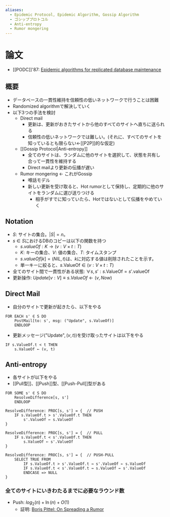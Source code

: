 ```yaml
---
aliases:
  - Epidemic Protocol, Epidemic Algorithm, Gossip Algorithm
  - ゴシッププロトコル
  - Anti-entropy
  - Rumor mongering
---
```

# 論文
- [[PODC]]'87: [Epidemic algorithms for replicated database maintenance](https://dl.acm.org/doi/10.1145/41840.41841)

## 概要
- データベースの一貫性維持を信頼性の低いネットワークで行うことは困難
- Randomized algorithmで解決していく
- 以下3つの手法を検討
	- Direct mail
		- 更新は、更新がおきたサイトから他のすべてのサイトへ直ちに送られる
		- 信頼性の低いネットワークでは難しい。(それに、すべてのサイトを知っているとも限らない←[[P2P]]的な仮定)
	- [[Gossip Protocol|Anti-entropy]]
		- 全てのサイトは、ランダムに他のサイトを選択して、状態を共有し合って一貫性を維持する
		- Direct mailより更新の伝播が遅い
	- Rumor mongering ← これがGossip
		- 噂話モデル
		- 新しい更新を受け取ると、Hot rumorとして保持し、定期的に他のサイトをランダムに選び送りつける
			- 相手がすでに知っていたら、Hotではないとして伝播をやめていく
## Notation
- $S$: サイトの集合。$|S|  = n$。
- $s \in S$におけるDBのコピーは以下の関数を持つ
	- $s.valueOf: K \rightarrow (v: V \times t: T)$
	- $K$: キーの集合、$V$: 値の集合、$T$: タイムスタンプ
	- $s.valueOf[k] = (NIL, t)$は、$k$に対応する値は削除されたことを示す。
	- 単一キーに絞ると、$s.\text{ValueOf} \in (v: V \times t: T)$
- 全てのサイト間で一貫性がある状態: $\forall s, s': s.\text{ValueOf} = s'.\text{valueOf}$
- 更新操作: $Update[v: V] \equiv s.ValueOf \leftarrow (v, Now)$
## Direct Mail
- 自分のサイトで更新が起きたら、以下をやる
```
FOR EACH s' ∈ S DO
	PostMail[to: s', msg: ("Update", s.ValueOf)]
	ENDLOOP
```
- 更新メッセージ$(\text{"Update"}, (v, t))$を受け取ったサイトは以下をやる
```
IF s.ValueOf.t < t THEN
	s.ValueOf ← (v, t)
```

## Anti-entropy
- 各サイトが以下をやる
- [[Pull型]]、[[Push]]型、[[Push-Pull]]型がある
```
FOR SOME s' ∈ S DO
	ResolveDifference[s, s']
	ENDLOOP

ResolveDifference: PROC[s, s'] = {  // PUSH
	IF s.ValueOf.t > s'.ValueOf.t THEN
		s'.ValueOf ← s.ValueOf
}

ResolveDifference: PROC[s, s'] = {  // PULL
	IF s.ValueOf.t < s'.ValueOf.t THEN
		s.ValueOf ← s'.ValueOf
}

ResolveDifference: PROC[s, s'] = {  // PUSH-PULL
	SELECT TRUE FROM
		IF s.ValueOf.t > s'.ValueOf.t ⇛ s'.ValueOf ← s.ValueOf
		IF s.ValueOf.t < s'.ValueOf.t ⇛ s.ValueOf ← s'.ValueOf
		ENDCASE => NULL
}
```

### 全てのサイトにいきわたるまでに必要なラウンド数
- Push: $log_2(n) + \ln(n) + O(1)$
	- 証明: [Boris Pittel: On Spreading a Rumor](https://doi.org/10.1137/0147013)
